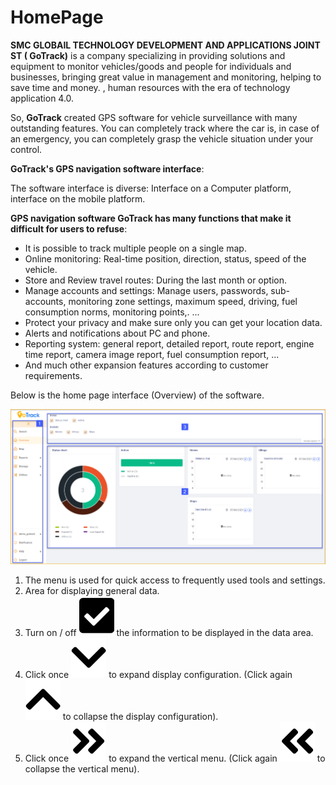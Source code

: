 # HomePage  

**SMC GLOBAIL TECHNOLOGY DEVELOPMENT AND APPLICATIONS JOINT ST ( GoTrack)** is a company specializing in providing solutions and equipment to monitor vehicles/goods and people for individuals and businesses, bringing great value in management and monitoring, helping to save time and money. , human resources with the era of technology application 4.0.

So, **GoTrack** created GPS software for vehicle surveillance with many outstanding features. You can completely track where the car is, in case of an emergency, you can completely grasp the vehicle situation under your control. 

**GoTrack's GPS navigation software interface**:

The software interface is diverse: Interface on a Computer platform, interface on the mobile platform.

**GPS navigation software GoTrack has many functions that make it difficult for users to refuse**: 
* It is possible to track multiple people on a single map.
* Online monitoring: Real-time position, direction, status, speed of the vehicle.
* Store and Review travel routes: During the last month or option.
* Manage accounts and settings: Manage users, passwords, sub-accounts, monitoring zone settings, maximum speed, driving, fuel consumption norms, monitoring points,. ...
* Protect your privacy and make sure only you can get your location data.
* Alerts and notifications about PC and phone.
* Reporting system: general report, detailed report, route report, engine time report, camera image report, fuel consumption report, ...
* And much other expansion features according to customer requirements.

Below is the home page interface (Overview) of the software.

<span style="display:block;text-align:center">![active device ](/docs/assets/images/web-english/overview.png) 

1. The menu is used for quick access to frequently used tools and settings.
2. Area for displaying general data.
3. Turn on / off <span class="icon-left svg-filter-tick">![Ok](/docs/assets/images/web-interface/icon/SVG/check-square1.svg) the information to be displayed in the data area.
4. Click once <span class="icon-left svg-filter-search">![Ok](/docs/assets/images/web-interface/icon/SVG/chevron-down.svg) to expand display configuration. (Click again <span class="icon-left svg-filter-search">![Ok](/docs/assets/images/web-interface/icon/SVG/chevron-up.svg) to collapse the display configuration).
5. Click once <span class="icon-left svg-filter-tick">![Ok](/docs/assets/images/web-interface/icon/SVG/angle-double-right.svg) to expand the vertical menu. (Click again <span class="icon-left svg-filter-tick">![Ok](/docs/assets/images/web-interface/icon/SVG/angle-double-left.svg) to collapse the vertical menu).
